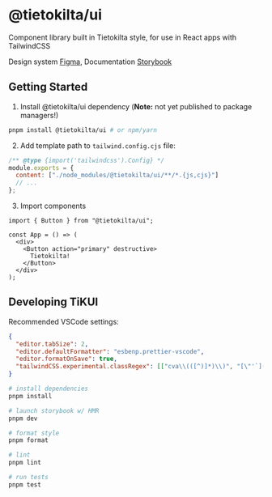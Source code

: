 # @tietokilta/ui

Component library built in Tietokilta style, for use in React apps with TailwindCSS

Design system [Figma](https://www.figma.com/file/eMVyR3hefnb9WvmZEkvgUf/TikUI?type=design&node-id=0-1), Documentation [Storybook](https://tietokilta.github.io/ui)

## Getting Started

1. Install @tietokilta/ui dependency (**Note:** not yet published to package managers!)

```bash
pnpm install @tietokilta/ui # or npm/yarn
```

2. Add template path to `tailwind.config.cjs` file:

```cjs
/** @type {import('tailwindcss').Config} */
module.exports = {
  content: ["./node_modules/@tietokilta/ui/**/*.{js,cjs}"]
  // ...
};
```

3. Import components

```tsx
import { Button } from "@tietokilta/ui";

const App = () => (
  <div>
    <Button action="primary" destructive>
      Tietokilta!
    </Button>
  </div>
);
```

## Developing TiKUI

Recommended VSCode settings:

```json
{
  "editor.tabSize": 2,
  "editor.defaultFormatter": "esbenp.prettier-vscode",
  "editor.formatOnSave": true,
  "tailwindCSS.experimental.classRegex": [["cva\\(([^)]*)\\)", "[\"'`]([^\"'`]*).*?[\"'`]"]]
}
```

```sh
# install dependencies
pnpm install

# launch storybook w/ HMR
pnpm dev

# format style
pnpm format

# lint
pnpm lint

# run tests
pnpm test
```
